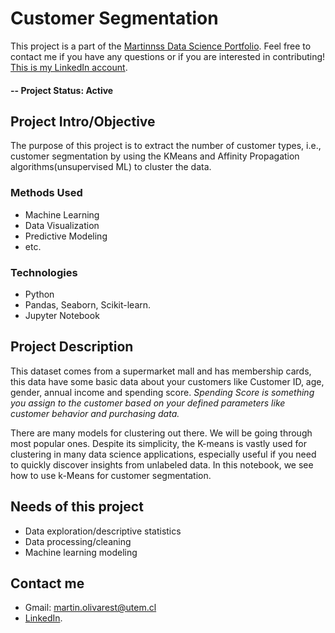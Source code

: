 
# Customer Segmentation 
This project is a part of the [Martinnss Data Science Portfolio](https://github.com/martinnss?tab=repositories).  Feel free to contact me if you have any questions or if you are interested in contributing! [This is my LinkedIn account](https://cl.linkedin.com/in/mart%C3%ADn-olivares-tapia-5577a820a).

#### -- Project Status: Active

## Project Intro/Objective
The purpose of this project is to extract the number of customer types, i.e., customer segmentation by using the KMeans and Affinity Propagation algorithms(unsupervised ML) to cluster the data. 


### Methods Used
* Machine Learning
* Data Visualization
* Predictive Modeling
* etc.

### Technologies
* Python
* Pandas, Seaborn, Scikit-learn.
* Jupyter Notebook

## Project Description
This dataset comes from a supermarket mall and has membership cards, this data have some basic data about your customers like Customer ID, age, gender, annual income and spending score.
*Spending Score is something you assign to the customer based on your defined parameters like customer behavior and purchasing data.*

There are many models for clustering out there. We will be going through most popular ones. Despite its simplicity, the K-means is vastly used for clustering in many data science applications, especially useful if you need to quickly discover insights from unlabeled data. In this notebook, we see how to use k-Means for customer segmentation.

## Needs of this project

- Data exploration/descriptive statistics
- Data processing/cleaning
- Machine learning modeling

## Contact me
* Gmail: martin.olivarest@utem.cl  
* [LinkedIn](https://cl.linkedin.com/in/mart%C3%ADn-olivares-tapia-5577a820a).
